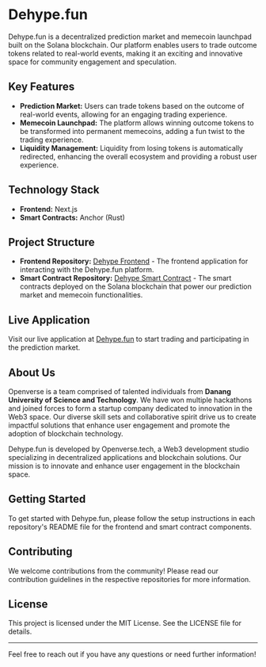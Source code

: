 # Dehype.fun

Dehype.fun is a decentralized prediction market and memecoin launchpad built on the Solana blockchain. Our platform enables users to trade outcome tokens related to real-world events, making it an exciting and innovative space for community engagement and speculation.

## Key Features

- **Prediction Market:** Users can trade tokens based on the outcome of real-world events, allowing for an engaging trading experience.
- **Memecoin Launchpad:** The platform allows winning outcome tokens to be transformed into permanent memecoins, adding a fun twist to the trading experience.
- **Liquidity Management:** Liquidity from losing tokens is automatically redirected, enhancing the overall ecosystem and providing a robust user experience.

## Technology Stack

- **Frontend:** Next.js
- **Smart Contracts:** Anchor (Rust)

## Project Structure

- **Frontend Repository:** [Dehype Frontend](https://github.com/dehype-fun/dehype-fe) - The frontend application for interacting with the Dehype.fun platform.
- **Smart Contract Repository:** [Dehype Smart Contract](https://github.com/dehype-fun/dehype-program) - The smart contracts deployed on the Solana blockchain that power our prediction market and memecoin functionalities.

## Live Application

Visit our live application at [Dehype.fun](https://x.com/dehype_fun) to start trading and participating in the prediction market.

## About Us

Openverse is a team comprised of talented individuals from **Danang University of Science and Technology**. We have won multiple hackathons and joined forces to form a startup company dedicated to innovation in the Web3 space. Our diverse skill sets and collaborative spirit drive us to create impactful solutions that enhance user engagement and promote the adoption of blockchain technology.

Dehype.fun is developed by Openverse.tech, a Web3 development studio specializing in decentralized applications and blockchain solutions. Our mission is to innovate and enhance user engagement in the blockchain space.

## Getting Started

To get started with Dehype.fun, please follow the setup instructions in each repository's README file for the frontend and smart contract components.

## Contributing

We welcome contributions from the community! Please read our contribution guidelines in the respective repositories for more information.

## License

This project is licensed under the MIT License. See the LICENSE file for details.

---

Feel free to reach out if you have any questions or need further information!
